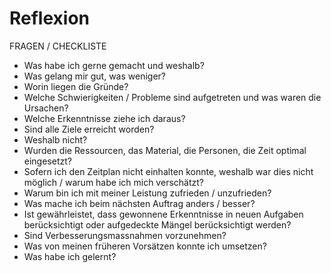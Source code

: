 # Reflexion

FRAGEN / CHECKLISTE 
- Was habe ich gerne gemacht und weshalb?
- Was gelang mir gut, was weniger?
- Worin liegen die Gründe?
- Welche Schwierigkeiten / Probleme sind aufgetreten und was waren die Ursachen?
- Welche Erkenntnisse ziehe ich daraus?
- Sind alle Ziele erreicht worden?
- Weshalb nicht?
- Wurden die Ressourcen, das Material, die Personen, die Zeit optimal eingesetzt?
- Sofern ich den Zeitplan nicht einhalten konnte, weshalb war dies nicht möglich / warum habe ich mich verschätzt?
- Warum bin ich mit meiner Leistung zufrieden / unzufrieden?
- Was mache ich beim nächsten Auftrag anders / besser?
- Ist gewährleistet, dass gewonnene Erkenntnisse in neuen Aufgaben berücksichtigt oder aufgedeckte Mängel berücksichtigt werden?
- Sind Verbesserungsmassnahmen vorzunehmen?
- Was von meinen früheren Vorsätzen konnte ich umsetzen?
- Was habe ich gelernt?
